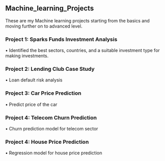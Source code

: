 ﻿## Machine_learning_Projects

These are my Machine learning projects starting from the basics and moving further on to advanced level.

### Project 1: Sparks Funds Investment Analysis

• Identified the best sectors, countries, and a suitable investment type for making investments.

### Project 2: Lending Club Case Study

• Loan default risk analysis

### Project 3: Car Price Prediction

• Predict price of the car

### Project 4: Telecom Churn Prediction

• Churn prediction model for telecom sector

### Project 4: House Price Prediction

• Regression model for house price prediction
